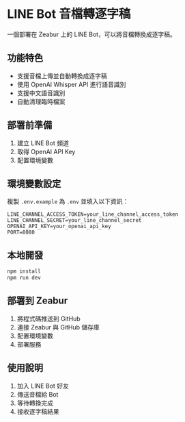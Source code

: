 # LINE Bot 音檔轉逐字稿

一個部署在 Zeabur 上的 LINE Bot，可以將音檔轉換成逐字稿。

## 功能特色

- 支援音檔上傳並自動轉換成逐字稿
- 使用 OpenAI Whisper API 進行語音識別
- 支援中文語音識別
- 自動清理臨時檔案

## 部署前準備

1. 建立 LINE Bot 頻道
2. 取得 OpenAI API Key
3. 配置環境變數

## 環境變數設定

複製 `.env.example` 為 `.env` 並填入以下資訊：

```
LINE_CHANNEL_ACCESS_TOKEN=your_line_channel_access_token
LINE_CHANNEL_SECRET=your_line_channel_secret
OPENAI_API_KEY=your_openai_api_key
PORT=8080
```

## 本地開發

```bash
npm install
npm run dev
```

## 部署到 Zeabur

1. 將程式碼推送到 GitHub
2. 連接 Zeabur 與 GitHub 儲存庫
3. 配置環境變數
4. 部署服務

## 使用說明

1. 加入 LINE Bot 好友
2. 傳送音檔給 Bot
3. 等待轉換完成
4. 接收逐字稿結果